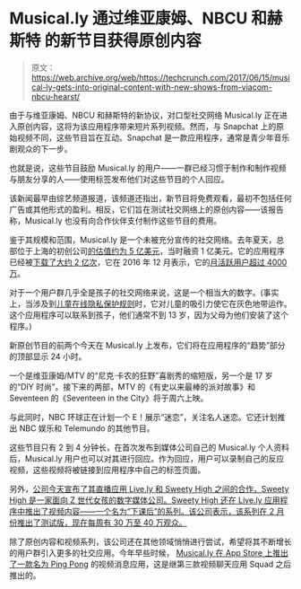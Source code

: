 # Musical.ly 通过维亚康姆、NBCU 和赫斯特 的新节目获得原创内容

> 原文：<https://web.archive.org/web/https://techcrunch.com/2017/06/15/musical-ly-gets-into-original-content-with-new-shows-from-viacom-nbcu-hearst/>

由于与维亚康姆、NBCU 和赫斯特的新协议，对口型社交网络 Musical.ly 正在进入原创内容，这将为该应用程序带来短片系列视频。然而，与 Snapchat 上的原始视频不同，这些节目旨在互动。Snapchat 是一款应用程序，通常是青少年音乐剧观众的下一步。

也就是说，这些节目鼓励 Musical.ly 的用户——一群已经习惯于制作和制作视频与朋友分享的人——使用标签发布他们对这些节目的个人回应。

该新闻最早由综艺频道报道，该频道还指出，新节目将免费观看，最初不包括任何广告或其他形式的盈利。相反，它们旨在测试社交网络上的原创内容——该报告称，Musical.ly 也没有向合作伙伴支付制作这些节目的费用。

鉴于其规模和范围，Musical.ly 是一个未被充分宣传的社交网络。去年夏天，总部位于上海的初创公司[的估值约为 5 亿美元](https://web.archive.org/web/20230306011045/https://techcrunch.com/2016/05/06/musical-ly-raising-100-million-at-500-million-valuation-for-social-music-videos/)，当时融资 1 亿美元。它的应用程序已经被[下载了大约 2 亿次](https://web.archive.org/web/20230306011045/http://variety.com/2017/digital/news/musically-apple-music-1202402731/)，它在 2016 年 12 月表示，它的[月活跃用户超过 4000 万](https://web.archive.org/web/20230306011045/https://techcrunch.com/2016/12/06/musically-techcrunch-disrupt-london/)。

对于一个用户群几乎全是孩子的社交网络来说，这是一个相当大的数字。(事实上，当涉及到[儿童在线隐私保护规则](https://web.archive.org/web/20230306011045/https://www.ftc.gov/enforcement/rules/rulemaking-regulatory-reform-proceedings/childrens-online-privacy-protection-rule)时，它对儿童的吸引力使它在灰色地带运作。这个应用程序可以联系到孩子，他们通常不到 13 岁，因为父母为他们安装了这个程序。)

新原创节目的前两个今天在 Musical.ly 上发布，它们将在应用程序的“趋势”部分的顶部显示 24 小时。

一个是维亚康姆/MTV 的“尼克·卡农的狂野”喜剧秀的缩短版，另一个是 17 岁的“DIY 时尚”。接下来的两部，MTV 的《有史以来最棒的派对故事》和 Seventeen 的《Seventeen in the City》将于周六上映。

与此同时，NBC 环球正在计划一个 E！展示“迷恋”，关注名人迷恋。它还计划推出 NBC 娱乐和 Telemundo 的其他节目。

这些节目只有 2 到 4 分钟长，在首次发布到媒体公司自己的 Musical.ly 个人资料后，Musical.ly 用户也可以对其进行回应。作为回应，用户可以录制自己的反应视频，这些视频将被链接到应用程序中自己的标签页面。

另外，[公司今天宣布了其直播应用 Live.ly 和 Sweety High 之间的合作，Sweety High 是一家面向 Z 世代女孩的数字媒体公司。Sweety High 还在 Live.ly 应用程序中推出了视频内容——一个名为“下课后”的系列。该公司表示，该系列在 2 月份推出了测试版，现在每周有 30 万至 40 万观众。](https://web.archive.org/web/20230306011045/http://www.businesswire.com/news/home/20170615005392/en/Sweety-High-musical.ly-Partner-Produce-Original-Content)

除了原创内容和视频系列，该公司还在其他领域悄悄进行尝试，希望将其不断增长的用户群引入更多的社交应用。今年早些时候， [Musical.ly 在 App Store 上推出了一款名为 Ping Pong](https://web.archive.org/web/20230306011045/https://techcrunch.com/2017/02/13/musical-ly-drops-its-fourth-app-a-video-messenger-called-ping-pong/) 的视频消息应用，这是继第三款视频聊天应用 Squad 之后推出的。